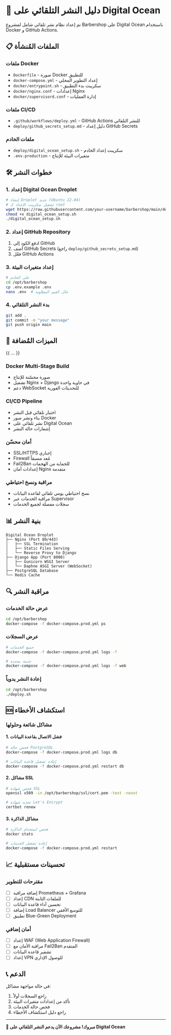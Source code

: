 # 🚀 دليل النشر التلقائي على Digital Ocean

تم إعداد نظام نشر تلقائي شامل لمشروع Barbershop على Digital Ocean باستخدام Docker و GitHub Actions.

## 📋 الملفات المُنشأة

### ملفات Docker
- `Dockerfile` - صورة Docker للتطبيق
- `docker-compose.yml` - إعداد التطوير المحلي
- `docker/entrypoint.sh` - سكريبت بدء التطبيق
- `docker/nginx.conf` - إعدادات Nginx
- `docker/supervisord.conf` - إدارة العمليات

### ملفات CI/CD
- `.github/workflows/deploy.yml` - GitHub Actions للنشر التلقائي
- `deploy/github_secrets_setup.md` - دليل إعداد GitHub Secrets

### ملفات الخادم
- `deploy/digital_ocean_setup.sh` - سكريبت إعداد الخادم
- `.env.production` - متغيرات البيئة للإنتاج

## 🛠️ خطوات النشر

### 1. إعداد Digital Ocean Droplet

```bash
# إنشاء Droplet جديد (Ubuntu 22.04)
# تشغيل سكريبت الإعداد كـ root
wget https://raw.githubusercontent.com/your-username/barbershop/main/deploy/digital_ocean_setup.sh
chmod +x digital_ocean_setup.sh
./digital_ocean_setup.sh
```

### 2. إعداد GitHub Repository

1. ادفع الكود إلى GitHub
2. أضف GitHub Secrets (راجع `deploy/github_secrets_setup.md`)
3. فعّل GitHub Actions

### 3. إعداد متغيرات البيئة

```bash
# على الخادم
cd /opt/barbershop
cp .env.example .env
nano .env  # عدّل القيم المطلوبة
```

### 4. بدء النشر التلقائي

```bash
git add .
git commit -m "your message"
git push origin main
```

## 🔧 الميزات المُضافة

{{ ... }}

### Docker Multi-Stage Build
- صورة محسّنة للإنتاج
- تشغيل Nginx + Django في حاوية واحدة
- دعم WebSocket للتحديثات الفورية

### CI/CD Pipeline
- اختبار تلقائي قبل النشر
- بناء ونشر صور Docker
- نشر تلقائي على Digital Ocean
- إشعارات حالة النشر

### أمان محسّن
- SSL/HTTPS إجباري
- Firewall مُعد مسبقاً
- Fail2Ban للحماية من الهجمات
- إعدادات أمان Nginx متقدمة

### مراقبة ونسخ احتياطي
- نسخ احتياطي يومي تلقائي لقاعدة البيانات
- مراقبة الخدمات عبر Supervisor
- سجلات مفصلة لجميع الخدمات

## 📊 بنية النشر

```
Digital Ocean Droplet
├── Nginx (Port 80/443)
│   ├── SSL Termination
│   ├── Static Files Serving
│   └── Reverse Proxy to Django
├── Django App (Port 8000)
│   ├── Gunicorn WSGI Server
│   └── Daphne ASGI Server (WebSocket)
├── PostgreSQL Database
└── Redis Cache
```

## 🔍 مراقبة النشر

### عرض حالة الخدمات
```bash
cd /opt/barbershop
docker-compose -f docker-compose.prod.yml ps
```

### عرض السجلات
```bash
# جميع الخدمات
docker-compose -f docker-compose.prod.yml logs -f

# خدمة محددة
docker-compose -f docker-compose.prod.yml logs -f web
```

### إعادة النشر يدوياً
```bash
cd /opt/barbershop
./deploy.sh
```

## 🆘 استكشاف الأخطاء

### مشاكل شائعة وحلولها

#### 1. فشل الاتصال بقاعدة البيانات
```bash
# فحص حالة PostgreSQL
docker-compose -f docker-compose.prod.yml logs db

# إعادة تشغيل قاعدة البيانات
docker-compose -f docker-compose.prod.yml restart db
```

#### 2. مشاكل SSL
```bash
# فحص شهادة SSL
openssl x509 -in /opt/barbershop/ssl/cert.pem -text -noout

# تجديد شهادة Let's Encrypt
certbot renew
```

#### 3. مشاكل الذاكرة
```bash
# فحص استخدام الذاكرة
docker stats

# إعادة تشغيل الخدمات
docker-compose -f docker-compose.prod.yml restart
```

## 📈 تحسينات مستقبلية

### مقترحات للتطوير
- [ ] إضافة مراقبة Prometheus + Grafana
- [ ] إعداد CDN للملفات الثابتة
- [ ] تحسين أداء قاعدة البيانات
- [ ] إضافة Load Balancer للتوسع الأفقي
- [ ] تطبيق Blue-Green Deployment

### أمان إضافي
- [ ] إعداد WAF (Web Application Firewall)
- [ ] مراقبة الأمان مع Fail2Ban المتقدم
- [ ] تشفير قاعدة البيانات
- [ ] إعداد VPN للوصول الإداري

## 📞 الدعم

في حالة مواجهة مشاكل:

1. راجع السجلات أولاً
2. تأكد من إعدادات متغيرات البيئة
3. فحص حالة الخدمات
4. راجع دليل استكشاف الأخطاء

---

**🎉 مبروك! مشروعك الآن يدعم النشر التلقائي على Digital Ocean**
